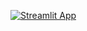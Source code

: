 [![Streamlit App](https://static.streamlit.io/badges/streamlit_badge_black_white.svg)](https://reslan-tinawi-syria-agriclture-streamlit-app-fmpy3i.streamlitapp.com/)
